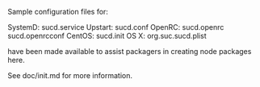 Sample configuration files for:

SystemD: sucd.service
Upstart: sucd.conf
OpenRC:  sucd.openrc
         sucd.openrcconf
CentOS:  sucd.init
OS X:    org.suc.sucd.plist

have been made available to assist packagers in creating node packages here.

See doc/init.md for more information.
